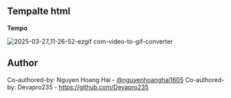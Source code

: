 ## Tempalte html
**Tempo**

![2025-03-27_11-26-52-ezgif com-video-to-gif-converter](https://github.com/user-attachments/assets/c1c72d68-90f3-4a2a-a733-a710777d8d51)

## Author
Co-authored-by: Nguyen Hoang Hai - [@nguyenhoanghai1605](https://github.com/nguyenhoanghai1605)
Co-authored-by: Devapro235 - https://github.com/Devapro235
